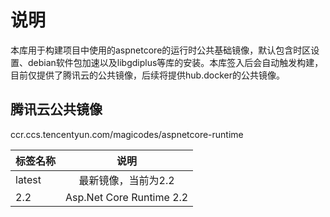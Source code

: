# 说明
本库用于构建项目中使用的aspnetcore的运行时公共基础镜像，默认包含时区设置、debian软件包加速以及libgdiplus等库的安装。本库签入后会自动触发构建，目前仅提供了腾讯云的公共镜像，后续将提供hub.docker的公共镜像。

## 腾讯云公共镜像
ccr.ccs.tencentyun.com/magicodes/aspnetcore-runtime

| 标签名称     |      说明      | 
|----------|:-------------:|
| latest |最新镜像，当前为2.2 |
| 2.2 | Asp.Net Core Runtime 2.2 |